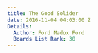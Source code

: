 ```yaml
---
title: The Good Solider
date: 2016-11-04 04:03:00 Z
Details:
  Author: Ford Madox Ford
  Boards List Rank: 30
---
```


